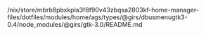 /nix/store/mbrb8pbxkpla3f8f90v43zbqsa2803kf-home-manager-files/dotfiles/modules/home/ags/types/@girs/dbusmenugtk3-0.4/node_modules/@girs/gtk-3.0/README.md